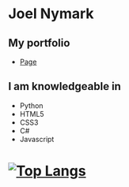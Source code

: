 # Joel Nymark
## My portfolio
- [Page](https://joelnymark.github.io/MyPortfolio/)
## I am knowledgeable in
- Python
- HTML5
- CSS3
- C#
- Javascript
# [![Top Langs](https://github-readme-stats.vercel.app/api/top-langs/?username=JoelNymark&layout=compact&theme=tokyonight)](https://github.com/anuraghazra/github-readme-stats)


